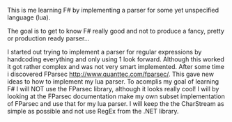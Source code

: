 This is me learning F# by implementing a parser for some yet unspecified language (lua). 

The goal is to get to know F# really good and not to produce a fancy, pretty or production ready parser...

I started out trying to implement a parser for regular expressions by handcoding everything and only using 1 look forward. 
Although this worked it got rather complex and was not very smart implemented. After some time i discovered FParsec http://www.quanttec.com/fparsec/. 
This gave new ideas to how to implement my lua parser. To acomplis my goal of learning F# I will NOT use the FParsec library, although it looks really cool! 
I will by looking at the FParsec documentation make my own subset implementation of FParsec and use that for my lua parser. 
I will keep the the CharStream as simple as possible and not use RegEx from the .NET library.

